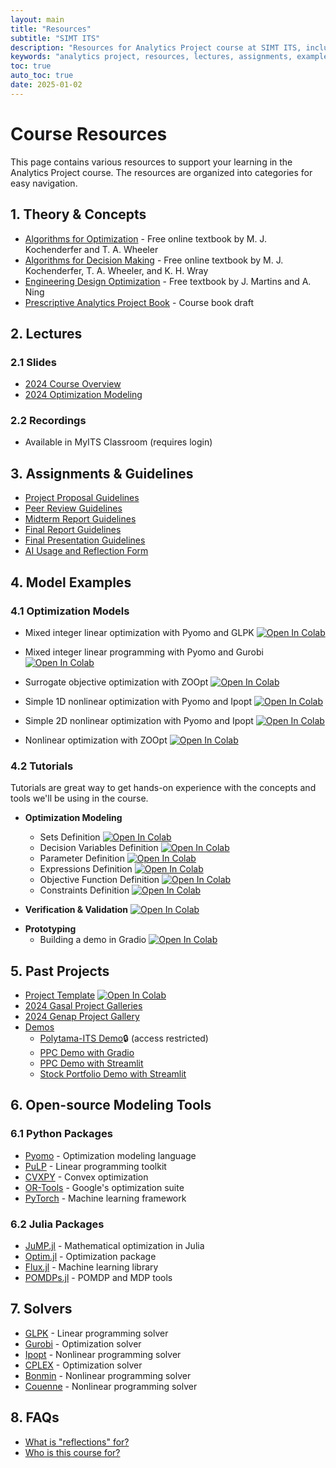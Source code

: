 ```yaml
---
layout: main
title: "Resources"
subtitle: "SIMT ITS"
description: "Resources for Analytics Project course at SIMT ITS, including theory, lectures, assignments, examples, and tools."
keywords: "analytics project, resources, lectures, assignments, examples, tools, SIMT ITS"
toc: true
auto_toc: true
date: 2025-01-02
---
```


# Course Resources

This page contains various resources to support your learning in the Analytics Project course. The resources are organized into categories for easy navigation.

## 1. Theory & Concepts

- [Algorithms for Optimization](https://algorithmsbook.com/optimization/) - Free online textbook by M. J. Kochenderfer and T. A. Wheeler
- [Algorithms for Decision Making](https://algorithmsbook.com/decisionmaking/) - Free online textbook by M. J. Kochenderfer, T. A. Wheeler, and K. H. Wray
- [Engineering Design Optimization](http://websites.umich.edu/~mdolaboratory/pdf/Martins2021.pdf) - Free textbook by J. Martins and A. Ning
- [Prescriptive Analytics Project Book](https://drive.google.com/file/d/1etdEPF0Sk_IZ1FpGHhg0sevBoPK0kMnE/view?usp=drive_link) - Course book draft

## 2. Lectures

### 2.1 Slides

- [2024 Course Overview](/assets/pdf/2024-week-1-intro.pdf)
- [2024 Optimization Modeling](/assets/pdf/2024-week-2-opt-model.pdf)

### 2.2 Recordings

- Available in MyITS Classroom (requires login)

## 3. Assignments & Guidelines

- [Project Proposal Guidelines](https://docs.google.com/document/d/1Un62s0U9jwrVVOQ03iipmCRprsh3jK5__RQc7DHLCjc)
- [Peer Review Guidelines](https://docs.google.com/document/d/16a_A-K7vaBM6H_N6oB1-jLCbn4spvaQKpL03cI7XQ-g)
- [Midterm Report Guidelines](https://docs.google.com/document/d/1cNyAea4Xl-RgAwayClEwN4-xF3OD9drA5GSBpF9huo)
- [Final Report Guidelines](https://docs.google.com/document/d/1TCu1Xw7nJJPmGjWG22evxDxiZjPmNxWZwivlEDozZ84)
- [Final Presentation Guidelines](https://docs.google.com/document/d/1YKBGs6npD6Dc4vPZMYA7lskuXOBf0SbuFBmmrvbTtww)
- [AI Usage and Reflection Form](https://mansurarief.github.io/ai-usage-and-reflection-form.docx)

## 4. Model Examples

### 4.1 Optimization Models

- Mixed integer linear optimization with Pyomo and GLPK [![Open In Colab](https://colab.research.google.com/assets/colab-badge.svg)](https://colab.research.google.com/drive/1wPqfn7aTNdO3aikmQnaeyLAeLD4yh4VK?usp=sharing)

- Mixed integer linear programming with Pyomo and Gurobi [![Open In Colab](https://colab.research.google.com/assets/colab-badge.svg)](https://colab.research.google.com/github/analytics-project-simt-its/analytics-project-simt-its.github.io/blob/main/notebooks/pyomo_linear_programming.ipynb)
  
- Surrogate objective optimization with ZOOpt [![Open In Colab](https://colab.research.google.com/assets/colab-badge.svg)](https://colab.research.google.com/github/analytics-project-simt-its/analytics-project-simt-its.github.io/blob/main/notebooks/zoopt_with_surrogate_modeling.ipynb)

- Simple 1D nonlinear optimization with Pyomo and Ipopt [![Open In Colab](https://colab.research.google.com/assets/colab-badge.svg)](https://colab.research.google.com/drive/1fkSbxvqUKUXSYWVWAXwGBWoc-8NCRFHS?usp=sharing)

- Simple 2D nonlinear optimization with Pyomo and Ipopt [![Open In Colab](https://colab.research.google.com/assets/colab-badge.svg)](https://colab.research.google.com/drive/1dvgO3HJ0mT7kNphkEqfGdHYISbJ2lT_r?usp=sharing)

- Nonlinear optimization with ZOOpt [![Open In Colab](https://colab.research.google.com/assets/colab-badge.svg)](https://colab.research.google.com/github/analytics-project-simt-its/analytics-project-simt-its.github.io/blob/main/notebooks/zoopt_with_exact_objective_function.ipynb)

### 4.2 Tutorials

Tutorials are great way to get hands-on experience with the concepts and tools we'll be using in the course.

- **Optimization Modeling**

    - Sets Definition [![Open In Colab](https://colab.research.google.com/assets/colab-badge.svg)](https://colab.research.google.com/github/analytics-project-simt-its/analytics-project-simt-its.github.io/blob/main/notebooks/1_Set_Definition.ipynb)
    - Decision Variables Definition [![Open In Colab](https://colab.research.google.com/assets/colab-badge.svg)](https://colab.research.google.com/github/analytics-project-simt-its/analytics-project-simt-its.github.io/blob/main/notebooks/2_Decision_Variables_Definition.ipynb)
    - Parameter Definition [![Open In Colab](https://colab.research.google.com/assets/colab-badge.svg)](https://colab.research.google.com/github/analytics-project-simt-its/analytics-project-simt-its.github.io/blob/main/notebooks/3_Parameters_Definition.ipynb)
    - Expressions Definition [![Open In Colab](https://colab.research.google.com/assets/colab-badge.svg)](https://colab.research.google.com/github/analytics-project-simt-its/analytics-project-simt-its.github.io/blob/main/notebooks/4_Expressions_Definition.ipynb)
    - Objective Function Definition [![Open In Colab](https://colab.research.google.com/assets/colab-badge.svg)](https://colab.research.google.com/github/analytics-project-simt-its/analytics-project-simt-its.github.io/blob/main/notebooks/5_Objective_Function_Definition.ipynb)
    - Constraints Definition [![Open In Colab](https://colab.research.google.com/assets/colab-badge.svg)](https://colab.research.google.com/github/analytics-project-simt-its/analytics-project-simt-its.github.io/blob/main/notebooks/6_Constraints_Definition.ipynb)

<!-- - **Data Preprocessing (TBA)** -->

- **Verification & Validation** [![Open In Colab](https://colab.research.google.com/assets/colab-badge.svg)](https://colab.research.google.com/github/analytics-project-simt-its/analytics-project-simt-its.github.io/blob/main/notebooks/Verification_Validation.ipynb)

<!-- - **Benchmarking (TBA)** -->

- **Prototyping** 
    - Building a demo in Gradio [![Open In Colab](https://colab.research.google.com/assets/colab-badge.svg)](https://colab.research.google.com/github/analytics-project-simt-its/analytics-project-simt-its.github.io/blob/main/notebooks/Prototyping_Gradio.ipynb)

## 5. Past Projects

- [Project Template](https://colab.research.google.com/drive/1jC-uPCJsBEE-OUNbxAqs9MYOjy45zyCu?usp=sharing) [![Open In Colab](https://colab.research.google.com/assets/colab-badge.svg)](https://colab.research.google.com/drive/1jC-uPCJsBEE-OUNbxAqs9MYOjy45zyCu?usp=sharing)
- [2024 Gasal Project Galleries](/past-courses/2024-gasal/gallery)
- [2024 Genap Project Gallery](/past-courses/2024-genap/gallery)
- [Demos](/demos)
    - [Polytama-ITS Demo](/polytama)🔒 (access restricted)
    - [PPC Demo with Gradio](/demos/ppc_demo_gradio)
    - [PPC Demo with Streamlit](/demos/ppc_demo_streamlit)
    - [Stock Portfolio Demo with Streamlit](https://stock-optimization-slsqp-group2.streamlit.app/)


## 6. Open-source Modeling Tools

### 6.1 Python Packages

- [Pyomo](https://www.pyomo.org/) - Optimization modeling language
- [PuLP](https://coin-or.github.io/pulp/) - Linear programming toolkit
- [CVXPY](https://www.cvxpy.org/) - Convex optimization
- [OR-Tools](https://developers.google.com/optimization) - Google's optimization suite
- [PyTorch](https://pytorch.org/) - Machine learning framework

### 6.2 Julia Packages

- [JuMP.jl](https://jump.dev/) - Mathematical optimization in Julia
- [Optim.jl](https://julianlsolvers.github.io/Optim.jl/stable/) - Optimization package
- [Flux.jl](https://fluxml.ai/) - Machine learning library
- [POMDPs.jl](https://juliapomdp.github.io/POMDPs.jl/latest/) - POMDP and MDP tools
  
## 7. Solvers

- [GLPK](https://www.gnu.org/software/glpk/) - Linear programming solver
- [Gurobi](https://www.gurobi.com/) - Optimization solver
- [Ipopt](https://coin-or.github.io/Ipopt/) - Nonlinear programming solver
- [CPLEX](https://www.ibm.com/products/cplex-optimization-studio) - Optimization solver
- [Bonmin](https://www.coin-or.org/Bonmin/) - Nonlinear programming solver
- [Couenne](https://www.coin-or.org/Couenne/) - Nonlinear programming solver

## 8. FAQs

- [What is "reflections" for?](/resources/what-is-reflections-for)
- [Who is this course for?](/resources/who-is-this-course-for)

